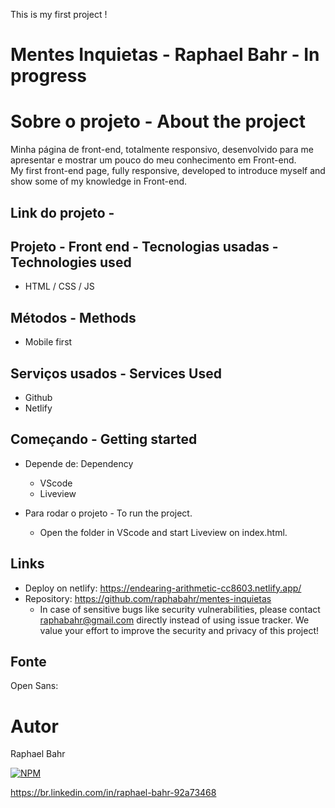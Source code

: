 This is my first project !

# Mentes Inquietas - Raphael Bahr - In progress

# Sobre o projeto - About the project
Minha página de front-end, totalmente responsivo,  desenvolvido para me apresentar e mostrar um pouco do meu conhecimento em Front-end.
<br>
My first front-end page, fully responsive, developed to introduce myself and show some of my knowledge in Front-end.
 
Link do projeto - 
-----------------------------

## Projeto - Front end - Tecnologias usadas - Technologies used
- HTML / CSS / JS  

## Métodos - Methods

* Mobile first

## Serviços usados - Services Used

* Github
* Netlify

## Começando - Getting started

* Depende de: Dependency
  - VScode  
  - Liveview
  
* Para rodar o projeto - To run the project.
  - Open the folder in VScode and start Liveview on index.html. 

## Links
  - Deploy on netlify: https://endearing-arithmetic-cc8603.netlify.app/
  - Repository: https://github.com/raphabahr/mentes-inquietas
    - In case of sensitive bugs like security vulnerabilities, please contact
      raphabahr@gmail.com directly instead of using issue tracker. We value your effort
      to improve the security and privacy of this project!
      
 ## Fonte

Open Sans:
<link rel="preconnect" href="https://fonts.googleapis.com">
<link rel="preconnect" href="https://fonts.gstatic.com" crossorigin>
<link rel="stylesheet" href="https://fonts.googleapis.com/css2?family=Open+Sans:wght@400;600;700&display=swap">
    

# Autor
Raphael Bahr

[![NPM](https://img.shields.io/npm/l/react)](https://github.com/raphabahr/Portfolio/blob/main/LICENCE) 

https://br.linkedin.com/in/raphael-bahr-92a73468

